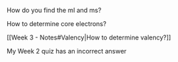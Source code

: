 How do you find the ml and ms?

How to determine core electrons?

[[Week 3 - Notes#Valency|How to determine valency?]] 

My Week 2 quiz has an incorrect answer
